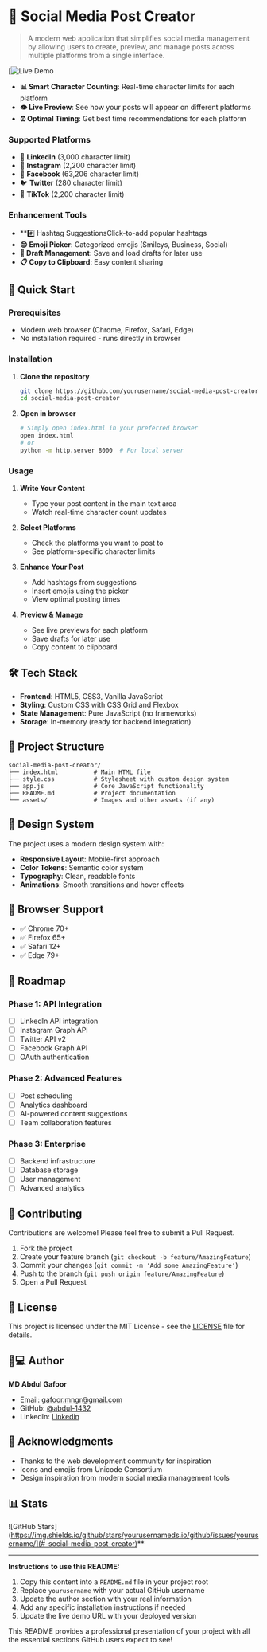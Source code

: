 # 📱 Social Media Post Creator

> A modern web application that simplifies social media management by allowing users to create, preview, and manage posts across multiple platforms from a single interface.

[![Live Demo](https://github.com/abdul-1432/Hack_The-_Social_Site)
- **📊 Smart Character Counting**: Real-time character limits for each platform
- **👁️ Live Preview**: See how your posts will appear on different platforms
- **⏰ Optimal Timing**: Get best time recommendations for each platform

### Supported Platforms
- 💼 **LinkedIn** (3,000 character limit)
- 📸 **Instagram** (2,200 character limit)
- 👥 **Facebook** (63,206 character limit)
- 🐦 **Twitter** (280 character limit)
- 🎵 **TikTok** (2,200 character limit)

### Enhancement Tools
- **#️⃣ Hashtag SuggestionsClick-to-add popular hashtags
- **😊 Emoji Picker**: Categorized emojis (Smileys, Business, Social)
- **💾 Draft Management**: Save and load drafts for later use
- **📋 Copy to Clipboard**: Easy content sharing

## 🚀 Quick Start

### Prerequisites
- Modern web browser (Chrome, Firefox, Safari, Edge)
- No installation required - runs directly in browser

### Installation

1. **Clone the repository**
   ```bash
   git clone https://github.com/yourusername/social-media-post-creator.git
   cd social-media-post-creator
   ```

2. **Open in browser**
   ```bash
   # Simply open index.html in your preferred browser
   open index.html
   # or
   python -m http.server 8000  # For local server
   ```

### Usage

1. **Write Your Content**
   - Type your post content in the main text area
   - Watch real-time character count updates

2. **Select Platforms**
   - Check the platforms you want to post to
   - See platform-specific character limits

3. **Enhance Your Post**
   - Add hashtags from suggestions
   - Insert emojis using the picker
   - View optimal posting times

4. **Preview & Manage**
   - See live previews for each platform
   - Save drafts for later use
   - Copy content to clipboard

## 🛠️ Tech Stack

- **Frontend**: HTML5, CSS3, Vanilla JavaScript
- **Styling**: Custom CSS with CSS Grid and Flexbox
- **State Management**: Pure JavaScript (no frameworks)
- **Storage**: In-memory (ready for backend integration)

## 📁 Project Structure

```
social-media-post-creator/
├── index.html          # Main HTML file
├── style.css           # Stylesheet with custom design system
├── app.js              # Core JavaScript functionality
├── README.md           # Project documentation
└── assets/             # Images and other assets (if any)
```

## 🎨 Design System

The project uses a modern design system with:
- **Responsive Layout**: Mobile-first approach
- **Color Tokens**: Semantic color system
- **Typography**: Clean, readable fonts
- **Animations**: Smooth transitions and hover effects

## 📱 Browser Support

- ✅ Chrome 70+
- ✅ Firefox 65+
- ✅ Safari 12+
- ✅ Edge 79+

## 🚧 Roadmap

### Phase 1: API Integration
- [ ] LinkedIn API integration
- [ ] Instagram Graph API
- [ ] Twitter API v2
- [ ] Facebook Graph API
- [ ] OAuth authentication

### Phase 2: Advanced Features
- [ ] Post scheduling
- [ ] Analytics dashboard
- [ ] AI-powered content suggestions
- [ ] Team collaboration features

### Phase 3: Enterprise
- [ ] Backend infrastructure
- [ ] Database storage
- [ ] User management
- [ ] Advanced analytics

## 🤝 Contributing

Contributions are welcome! Please feel free to submit a Pull Request.

1. Fork the project
2. Create your feature branch (`git checkout -b feature/AmazingFeature`)
3. Commit your changes (`git commit -m 'Add some AmazingFeature'`)
4. Push to the branch (`git push origin feature/AmazingFeature`)
5. Open a Pull Request

## 📝 License

This project is licensed under the MIT License - see the [LICENSE](LICENSE) file for details.

## 👨💻 Author

**MD Abdul Gafoor**
- Email: gafoor.mngr@gmail.com
- GitHub: [@abdul-1432](https://github.com/abdul-1432)
- LinkedIn: [Linkedin]([https://linkedin.com/in/yourprofile](https://www.linkedin.com/in/connect-abdul/))

## 🙏 Acknowledgments

- Thanks to the web development community for inspiration
- Icons and emojis from Unicode Consortium
- Design inspiration from modern social media management tools

## 📊 Stats

![GitHub Stars](https://img.shields.io/github/stars/yourusernameds.io/github/issues/yourusername/](#-social-media-post-creator)**

***

**Instructions to use this README:**

1. Copy this content into a `README.md` file in your project root
2. Replace `yourusername` with your actual GitHub username
3. Update the author section with your real information
4. Add any specific installation instructions if needed
5. Update the live demo URL with your deployed version

This README provides a professional presentation of your project with all the essential sections GitHub users expect to see!
